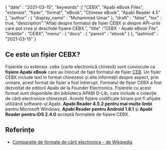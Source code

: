 {
  "date" : "2021-03-15",
  "keywords" :[ "CEBX", "Apabi eBook Files", "extensie", "fișier", "format", "eBook", "Chinese eBook", "Apabi Reader 4.5" ],
  "author" : {
    "display_name" : "Muhammad Umar"
},
  "draft" : "false",
  "toc" : true,
  "description":"Aflați despre formatul de fișier CEBX și despre API-urile care pot crea și deschide fișiere CEBX.",
  "title" :"CEBX - Apabi eBook File",
  "linktitle" : "CEBX",
  "menu" : {
    "docs" : {
      "parent" : "ebook"
}
},
  "lastmod" : "2021-03-15"
}

## Ce este un fișier CEBX?

Fișierele cu extensia .cebx (carte electronică chineză) sunt cunoscute ca **fișiere Apabi eBook** care au înlocuit de fapt formatul de fișier [CEB](/ro/ebook/ceb/). Un fișier CEBX include text în format chinezesc și alte informații despre aspect, prin urmare, acest format de fișier a fost întrerupt. Formatul de fișier CEBX a fost dezvoltat de editorii Apabi de la Founder Electronics. Fișierele cu acest format sunt disponibile din biblioteca APABI D-Lib, care include o colecție de cărți electronice chinezești. Aceste fișiere codificate binare pot fi afișate utilizând software-ul Apabi. **Apabi Reader 4.5.2 pentru mai multe limbi** pentru Microsoft Windows, **Apabi Reader pentru Android 1.8.1** și **Apabi Reader pentru iOS 2.4.0** acceptă formatele de fișiere CEBX.

## Referințe

* [Comparație de formate de cărți electronice - de Wikipedia](https://en.wikipedia.org/wiki/Comparison_of_e-book_formats)

